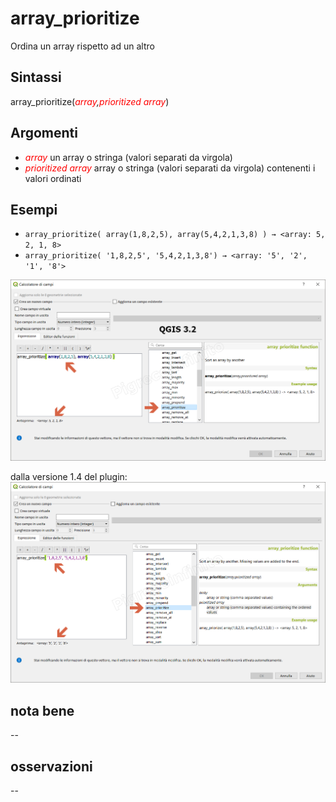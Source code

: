 # array_prioritize

Ordina un array rispetto ad un altro

## Sintassi

array_prioritize(_<span style="color:red;">array</span>,<span style="color:red;">prioritized array</span>_) 

## Argomenti

* _<span style="color:red;">array</span>_ un array o stringa (valori separati da virgola) 
* _<span style="color:red;">prioritized array</span>_ array o stringa (valori separati da virgola) contenenti i valori ordinati

## Esempi

* `array_prioritize( array(1,8,2,5), array(5,4,2,1,3,8) ) → <array: 5, 2, 1, 8>`
* `array_prioritize( '1,8,2,5', '5,4,2,1,3,8') → <array: '5', '2', '1', '8'>`

![](/img/arrays/array_prioritize/array_prioritize1.png)

dalla versione 1.4 del plugin:
![](/img/arrays/array_prioritize/array_prioritize2.png)

## nota bene

--

## osservazioni

--

